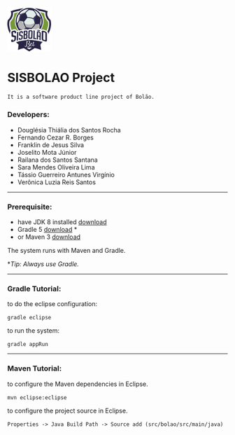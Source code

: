 <img src="https://github.com/tassiovirginio/bolaospl/blob/master/images/logo.png" width="100"/>

# SISBOLAO Project
	
	It is a software product line project of Bolão.

### Developers: 

 - Douglésia Thiália dos Santos Rocha
 - Fernando Cezar R. Borges
 - Franklin de Jesus Silva
 - Joselito Mota Júnior
 - Railana dos Santos Santana
 - Sara Mendes Oliveira Lima
 - Tássio Guerreiro Antunes Virgínio
 - Verônica Luzia Reis Santos

---


### Prerequisite: 
 - have JDK 8 installed [download](https://www.oracle.com/technetwork/pt/java/javase/downloads/jdk8-downloads-2133151.html)
 - Gradle 5 [download](https://gradle.org/install/) *
 - or Maven 3 [download](https://maven.apache.org/download.cgi)
 
The system runs with Maven and Gradle.

**Tip: Always use Gradle.*

---

### Gradle Tutorial:

to do the eclipse configuration:

	gradle eclipse

to run the system:

	gradle appRun

---

### Maven Tutorial:

to configure the Maven dependencies in Eclipse.

	mvn eclipse:eclipse

to configure the project source in Eclipse.

	Properties -> Java Build Path -> Source add (src/bolao/src/main/java)

